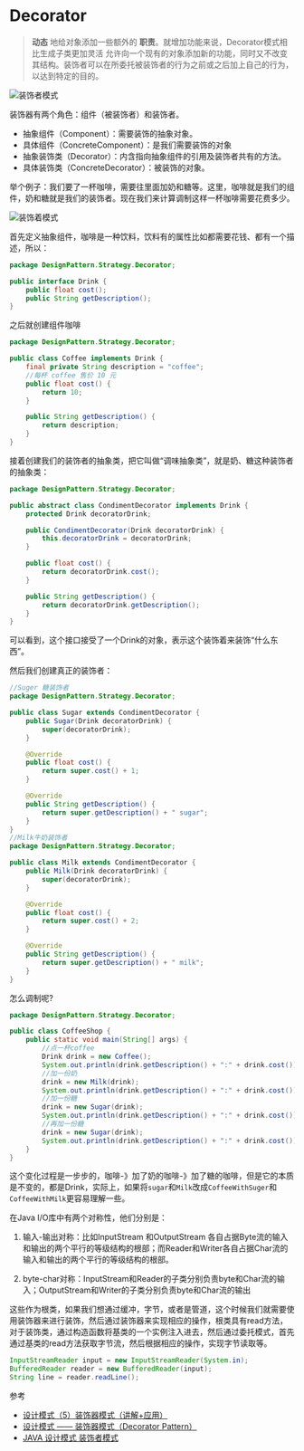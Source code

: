 # Decorator

> **动态** 地给对象添加一些额外的 **职责**。就增加功能来说，Decorator模式相比生成子类更加灵活
> 允许向一个现有的对象添加新的功能，同时又不改变其结构。装饰者可以在所委托被装饰者的行为之前或之后加上自己的行为，以达到特定的目的。



![装饰者模式](http://img.blog.csdn.net/20160523105203595)


装饰器有两个角色：组件（被装饰者）和装饰者。
* 抽象组件（Component）：需要装饰的抽象对象。
* 具体组件（ConcreteComponent）：是我们需要装饰的对象
* 抽象装饰类（Decorator）：内含指向抽象组件的引用及装饰者共有的方法。
* 具体装饰类（ConcreteDecorator）：被装饰的对象。


举个例子：我们要了一杯咖啡，需要往里面加奶和糖等。这里，咖啡就是我们的组件，奶和糖就是我们的装饰者。现在我们来计算调制这样一杯咖啡需要花费多少。

![装饰着模式](http://img.blog.csdn.net/20160523113517058)


首先定义抽象组件，咖啡是一种饮料，饮料有的属性比如都需要花钱、都有一个描述，所以：
```Java
package DesignPattern.Strategy.Decorator;

public interface Drink {
    public float cost();
    public String getDescription();
}
```
之后就创建组件咖啡
```Java
package DesignPattern.Strategy.Decorator;

public class Coffee implements Drink {
    final private String description = "coffee";
    //每杯 coffee 售价 10 元
    public float cost() {
        return 10;
    }

    public String getDescription() {
        return description;
    }
}
```


接着创建我们的装饰者的抽象类，把它叫做“调味抽象类”，就是奶、糖这种装饰者的抽象类：
```Java
package DesignPattern.Strategy.Decorator;

public abstract class CondimentDecorator implements Drink {
    protected Drink decoratorDrink;

    public CondimentDecorator(Drink decoratorDrink) {
        this.decoratorDrink = decoratorDrink;
    }

    public float cost() {
        return decoratorDrink.cost();
    }

    public String getDescription() {
        return decoratorDrink.getDescription();
    }
}
```
可以看到，这个接口接受了一个Drink的对象，表示这个装饰着来装饰“什么东西”。

然后我们创建真正的装饰者：
```Java
//Suger 糖装饰者
package DesignPattern.Strategy.Decorator;

public class Sugar extends CondimentDecorator {
    public Sugar(Drink decoratorDrink) {
        super(decoratorDrink);
    }

    @Override
    public float cost() {
        return super.cost() + 1;
    }

    @Override
    public String getDescription() {
        return super.getDescription() + " sugar";
    }
}
//Milk牛奶装饰者
package DesignPattern.Strategy.Decorator;

public class Milk extends CondimentDecorator {
    public Milk(Drink decoratorDrink) {
        super(decoratorDrink);
    }

    @Override
    public float cost() {
        return super.cost() + 2;
    }

    @Override
    public String getDescription() {
        return super.getDescription() + " milk";
    }
}
```

怎么调制呢?
```Java
package DesignPattern.Strategy.Decorator;

public class CoffeeShop {
    public static void main(String[] args) {
        //点一杯coffee
        Drink drink = new Coffee();
        System.out.println(drink.getDescription() + ":" + drink.cost());
        //加一份奶
        drink = new Milk(drink);
        System.out.println(drink.getDescription() + ":" + drink.cost());
        //加一份糖
        drink = new Sugar(drink);
        System.out.println(drink.getDescription() + ":" + drink.cost());
        //再加一份糖
        drink = new Sugar(drink);
        System.out.println(drink.getDescription() + ":" + drink.cost());
    }
}
```
这个变化过程是一步步的，咖啡-》加了奶的咖啡-》加了糖的咖啡，但是它的本质是不变的，都是Drink，实际上，如果将`sugar`和`Milk`改成`CoffeeWithSuger`和`CoffeeWithMilk`更容易理解一些。

在Java I/O库中有两个对称性，他们分别是：
1. 输入-输出对称：比如InputStream 和OutputStream 各自占据Byte流的输入和输出的两个平行的等级结构的根部；而Reader和Writer各自占据Char流的输入和输出的两个平行的等级结构的根部。

2. byte-char对称：InputStream和Reader的子类分别负责byte和Char流的输入；OutputStream和Writer的子类分别负责byte和Char流的输出


这些作为根类，如果我们想通过缓冲，字节，或者是管道，这个时候我们就需要使用装饰器来进行装饰，然后通过装饰器来实现相应的操作，根类具有read方法，对于装饰类，通过构造函数将基类的一个实例注入进去，然后通过委托模式，首先通过基类的read方法获取字节流，然后根据相应的操作，实现字节读取等。
```Java
InputStreamReader input = new InputStreamReader(System.in);
BufferedReader reader = new BufferedReader(input);
String line = reader.readLine();
```


参考
* [设计模式（5）装饰器模式（讲解+应用）](https://segmentfault.com/a/1190000003796704)
* [ 设计模式 —— 装饰器模式（Decorator Pattern）](http://blog.csdn.net/wwh578867817/article/details/51480441)
* [JAVA 设计模式 装饰者模式](http://www.cnblogs.com/jingmoxukong/p/4226237.html)

